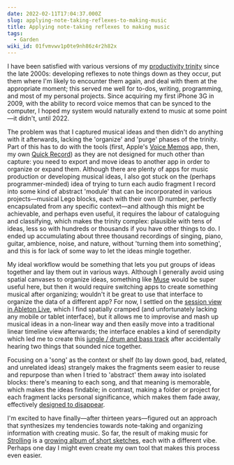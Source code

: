 ```yaml
---
date: 2022-02-11T17:04:37.000Z
slug: applying-note-taking-reflexes-to-making-music
title: Applying note-taking reflexes to making music
tags:
  - Garden
wiki_id: 01fvmvwv1p0te9nh86z4r2h82x
---
```

I have been satisfied with various versions of my [productivity trinity](https://rosano.hmm.garden/01ett0ax73nhv89tyd5wpn145z) since the late 2000s: developing reflexes to note things down as they occur, put them where I'm likely to encounter them again, and deal with them at the appropriate moment; this served me well for to-dos, writing, programming, and most of my personal projects. Since acquiring my first iPhone 3G in 2009, with the ability to record voice memos that can be synced to the computer, I hoped my system would naturally extend to music at some point—it didn't, until 2022.

The problem was that I captured musical ideas and then didn't do anything with it afterwards, lacking the 'organize' and 'purge' phases of the trinity. Part of this has to do with the tools (first, Apple's [Voice Memos](https://apps.apple.com/us/app/voice-memos/id1069512134) app, then, my own [Quick Record](https://rosano.ca/quick-record)) as they are not designed for much other than capture: you need to export and move ideas to another app in order to organize or expand them. Although there are plenty of apps for music production or developing musical ideas, I also got stuck on the (perhaps programmer-minded) idea of trying to turn each audio fragment I record into some kind of abstract 'module' that can be incorporated in various projects—musical Lego blocks, each with their own ID number, perfectly encapsulated from any specific context—and although this might be achievable, and perhaps even useful, it requires the labour of cataloguing and classifying, which makes the trinity complex: plausible with tens of ideas, less so with hundreds or thousands if you have other things to do. I ended up accumulating about three thousand recordings of singing, piano, guitar, ambience, noise, and nature, without 'turning them into something', and this is for lack of some way to let the ideas mingle together.

My ideal workflow would be something that lets you put groups of ideas together and lay them out in various ways. Although I generally avoid using spatial canvases to organize ideas, something like [Muse](https://museapp.com) would be super useful here, but then it would require switching apps to create something musical after organizing; wouldn't it be great to use that interface to organize the data of a different app? For now, I settled on the [session view in Ableton Live](https://www.youtube.com/watch?v=LGCxbIw4OR8), which I find spatially cramped (and unfortunately lacking any mobile or tablet interface), but it allows me to improvise and mash up musical ideas in a non-linear way and then easily move into a traditional linear timeline view afterwards; the interface enables a kind of serendipity which led me to create this [jungle / drum and bass track](https://rosano.bandcamp.com/track/0002-thousand-lanes) after accidentally hearing two things that sounded nice together.

Focusing on a 'song' as the context or shelf (to lay down good, bad, related, and unrelated ideas) strangely makes the fragments seem easier to reuse and repurpose than when I tried to 'abstract' them away into isolated blocks: there's meaning to each song, and that meaning is memorable, which makes the ideas findable; in contrast, making a folder or project for each fragment lacks personal significance, which makes them fade away, effectively [designed to disappear](https://rosano.hmm.garden/01etag49zpy2jz472n6zyba998).

I'm excited to have finally—after thirteen years—figured out an approach that synthesizes my tendencies towards note-taking and organizing information with creating music. So far, the result of making music for [Strolling](https://rosano.hmm.garden/01frx8srcjn6v3jq7x6tp0a1nw) is a [growing album of short sketches](https://rosano.bandcamp.com/album/strolling-sketches), each with a different vibe. Perhaps one day I might even create my own tool that makes this process even easier.

